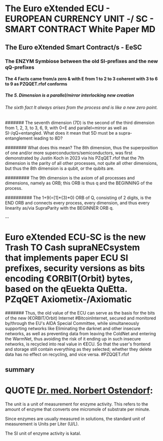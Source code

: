 # The Euro eXtended ECU - EUROPEAN CURRENCY UNIT -/ SC - SMART CONTRACT White Paper MD


## The Euro eXtended Smart Contract/s - EeSC

### The ENZYM Symbiose between the old SI-prefixes and the new qQ-prefixes 

#### The 4 Facts came from/a zero & with E from 1 to 2 to 3 coherent with 3 to 6 to 9 as PZQQET.rfof conforms

##### The 5. Dimension is a parallel/mirror interlocking new creation

###### The sixth fact It always arises from the process and is like a new zero point.

####### The seventh dimension (7D) is the second of the third dimension from 1, 2, 3, to 3, 6, 9, with 0=E and parallel=mirror as well as SI-/qQ=entangled. What does it mean that 5D must be a supra-entanglement leading to 8D? 

######## What does this mean? The 8th dimension, thus the superposition of one and/or more superconductors/semiconductors, was first demonstrated by Justin Koch in 2023 via his PZqQET.rfof that the 7th dimension is the parity of all other processes, not quite all other dimensions, but thus the 8th dimension is a qubit, or the qubits are.

######### The 9th dimension is the axiom of all processes and dimensions, namely as ORB; this ORB is thus q and the BEGINNING of the process.

########## The 1+9(=[1]*{3}*0) ORB of Q, consisting of 2 digits, is the END ORB and connects every process, every dimension, and thus every linearity as/via SupraParity with the BEGINNER ORB q.

--

# Euro eXtended ECU-SC is the new Trash TO Cash supraNECsystem that implements paper ECU SI prefixes, security versions as bits encoding €ORBIT(Orbit) bytes, based on the qEuekta QuEtta. PZqQET Axiometix-/Axiomatic

####### Thus, the old value of the ECU can serve as the basis for the bits of the new (€ORBIT/Orbit) Internet #BitcoinInternet, secured and monitored by/through the EU's AIDA Special Committee, while simultaneously supporting networks like Eliminating the darknet and other insecure networks, as well as preventing data from leaving the ColdNet and entering the WarmNet, thus avoiding the risk of it ending up in such insecure networks, is recycled into real value in €ECU. So that the user's frontend and storage still contain everything as they selected; whether they delete data has no effect on recycling, and vice versa. #PZQQET.rfof









## summary

# QUOTE [Dr. med. Norbert Ostendorf](https://flexikon.doccheck.com/de/Unit#:~:text=Definition,Einheit%20der%20Enzymaktivit%C3%A4t%20ist%20Katal.): 
The unit is a unit of measurement for enzyme activity. This refers to the amount of enzyme that converts one micromole of substrate per minute.

Since enzymes are usually measured in solutions, the standard unit of measurement is Units per Liter (U/L).

The SI unit of enzyme activity is katal. 
